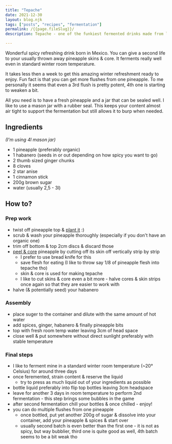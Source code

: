 ```yaml
---
title: "Tepache"
date: 2021-12-30
layout: blog.njk
tags: ["posts", "recipes", "fermentation"]
permalink: /{{page.fileSlug}}/
description: Tepache - one of the funkiest fermented drinks made from leftover pineapple rind and core. Ideal for winter time.

---
```


Wonderful spicy refreshing drink born in Mexico. You can give a second life to your usually thrown away pineapple skins & core. It ferments really well even in standard winter room temperature.

It takes less then a week to get this amazing winter refreshment ready to enjoy. Fun fact is that you can get more flushes from one pineapple. To me personally it seems that even a 3rd flush is pretty potent, 4th one is starting to weaken a bit.

All you need is to have a fresh pineapple and a jar that can be sealed well. I like to use a mason jar with a rubber seal. This keeps your content almost air tight to support the fermentation but still allows it to burp when needed.

## Ingredients

_(I'm using 4l mason jar)_

- 1 pineapple (preferably organic)
- 1 habanero (seeds in or out depending on how spicy you want to go)
- 2 thumb sized ginger chunks
- 8 cloves
- 2 star anise
- 1 cinnamon stick
- 200g brown sugar
- water (usually 2,5 - 3l)

## How to?

### Prep work

- twist off pineapple top & [plant it](https://www.youtube.com/watch?v=D4iDBK0U6po&ab_channel=DIYHomeandGarden) :)
- scrub & wash your pineapple thoroughly (especially if you don't have an organic one)
- trim off bottom & top 2cm discs & discard those
- [peel & core](https://www.youtube.com/watch?v=ETIUK15L2l0&ab_channel=How2Heroes) pineapple by cutting off its skin off vertically strip by strip
  - I prefer to use bread knife for this
  - save flesh for eating (I like to throw say 1/8 of pineapple flesh into tepache tho)
  - skin & core is used for making tepache
  - I like to cut skins & core even a bit more - halve cores & skin strips once again so that they are easier to work with
- halve (& potentially seed) your habanero

### Assembly

- place suger to the container and dilute with the same amount of hot water
- add spices, ginger, habanero & finally pineapple bits
- top with fresh room temp water leaving 3cm of head space
- close well & put somewhere without direct sunlight preferably with stable temperature

### Final steps

- I like to ferment mine in a standard winter room temperature (~20° Celsius) for around three days
- once feremented, strain content & reserve the liquid
  - try to press as much liquid out of your ingredients as possible
- bottle liquid preferably into flip top bottles leaving 3cm headspace
- leave for another 3 days in room temperature to perform 2nd fermentation - this step brings some bubbles in the game
- after second fermentation chill your bottles & once chilled - enjoy!
- you can do multiple flushes from one pineapple
  - once bottled, put yet another 200g of sugar & dissolve into your container, add your pineapple & spices & start over
  - usually second batch is even better than the first one - it is not as spicy, but way bubblier, third one is quite good as well, 4th batch seems to be a bit weak tho
